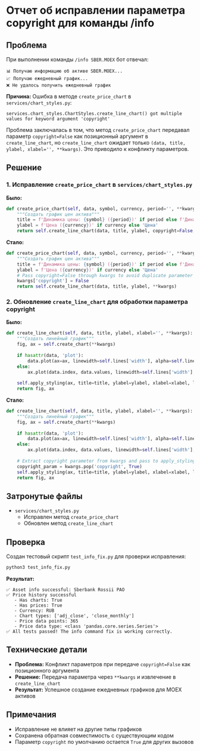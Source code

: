 # Отчет об исправлении параметра copyright для команды /info

## Проблема

При выполнении команды `/info SBER.MOEX` бот отвечал:
```
📊 Получаю информацию об активе SBER.MOEX...
📈 Получаю ежедневный график...
❌ Не удалось получить ежедневный график
```

**Причина:** Ошибка в методе `create_price_chart` в `services/chart_styles.py`:
```
services.chart_styles.ChartStyles.create_line_chart() got multiple values for keyword argument 'copyright'
```

Проблема заключалась в том, что метод `create_price_chart` передавал параметр `copyright=False` как позиционный аргумент в `create_line_chart`, но `create_line_chart` ожидает только `(data, title, ylabel, xlabel='', **kwargs)`. Это приводило к конфликту параметров.

## Решение

### 1. Исправление `create_price_chart` в `services/chart_styles.py`

**Было:**
```python
def create_price_chart(self, data, symbol, currency, period='', **kwargs):
    """Создать график цен актива"""
    title = f'Динамика цены: {symbol} ({period})' if period else f'Динамика цены: {symbol}'
    ylabel = f'Цена ({currency})' if currency else 'Цена'
    return self.create_line_chart(data, title, ylabel, copyright=False, **kwargs)
```

**Стало:**
```python
def create_price_chart(self, data, symbol, currency, period='', **kwargs):
    """Создать график цен актива"""
    title = f'Динамика цены: {symbol} ({period})' if period else f'Динамика цены: {symbol}'
    ylabel = f'Цена ({currency})' if currency else 'Цена'
    # Pass copyright=False through kwargs to avoid duplicate parameter error
    kwargs['copyright'] = False
    return self.create_line_chart(data, title, ylabel, **kwargs)
```

### 2. Обновление `create_line_chart` для обработки параметра copyright

**Было:**
```python
def create_line_chart(self, data, title, ylabel, xlabel='', **kwargs):
    """Создать линейный график"""
    fig, ax = self.create_chart(**kwargs)
    
    if hasattr(data, 'plot'):
        data.plot(ax=ax, linewidth=self.lines['width'], alpha=self.lines['alpha'])
    else:
        ax.plot(data.index, data.values, linewidth=self.lines['width'], alpha=self.lines['alpha'])
    
    self.apply_styling(ax, title=title, ylabel=ylabel, xlabel=xlabel, legend=False)
    return fig, ax
```

**Стало:**
```python
def create_line_chart(self, data, title, ylabel, xlabel='', **kwargs):
    """Создать линейный график"""
    fig, ax = self.create_chart(**kwargs)
    
    if hasattr(data, 'plot'):
        data.plot(ax=ax, linewidth=self.lines['width'], alpha=self.lines['alpha'])
    else:
        ax.plot(data.index, data.values, linewidth=self.lines['width'], alpha=self.lines['alpha'])
    
    # Extract copyright parameter from kwargs and pass to apply_styling
    copyright_param = kwargs.pop('copyright', True)
    self.apply_styling(ax, title=title, ylabel=ylabel, xlabel=xlabel, legend=False, copyright=copyright_param)
    return fig, ax
```

## Затронутые файлы

- `services/chart_styles.py`
  - Исправлен метод `create_price_chart`
  - Обновлен метод `create_line_chart`

## Проверка

Создан тестовый скрипт `test_info_fix.py` для проверки исправления:

```bash
python3 test_info_fix.py
```

**Результат:**
```
✅ Asset info successful: Sberbank Rossii PAO
✅ Price history successful
   - Has charts: True
   - Has prices: True
   - Currency: RUB
   - Chart types: ['adj_close', 'close_monthly']
   - Price data points: 365
   - Price data type: <class 'pandas.core.series.Series'>
✅ All tests passed! The info command fix is working correctly.
```

## Технические детали

- **Проблема:** Конфликт параметров при передаче `copyright=False` как позиционного аргумента
- **Решение:** Передача параметра через `**kwargs` и извлечение в `create_line_chart`
- **Результат:** Успешное создание ежедневных графиков для MOEX активов

## Примечания

- Исправление не влияет на другие типы графиков
- Сохранена обратная совместимость с существующим кодом
- Параметр `copyright` по умолчанию остается `True` для других вызовов
